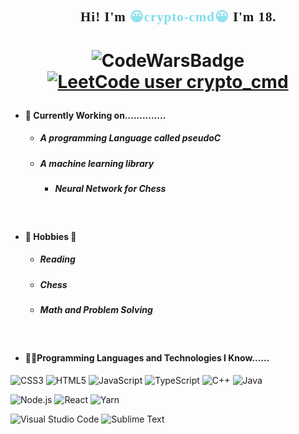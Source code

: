 <h2 align="center" style="font-family:'Nunito',sanserif;letter-spacing:0.09ch;">👋🏾Hi! I'm <span style="color:#80deea;">😀crypto-cmd😀</span> I'm 18.
</h2>
<h1 align="center">

![CodeWarsBadge](https://www.codewars.com/users/crypto-cmd/badges/micro)
[![LeetCode user crypto_cmd](https://img.shields.io/badge/dynamic/json?style=for-the-badge&labelColor=black&color=%23ffa116&label=Solved&query=solvedOverTotal&url=https%3A%2F%2Fleetcode-badge.vercel.app%2Fapi%2Fusers%2Fcrypto_cmd&logo=leetcode&logoColor=yellow)](https://leetcode.com/crypto_cmd/)

</h1>

- #### 📝 Currently Working on..............
  + ##### A programming Language called pseudoC
  + ##### A machine learning library
     + ##### Neural Network for Chess
<br>

- #### 🏓 Hobbies 🎉
  + ##### Reading
  + ##### Chess
  + ##### Math and Problem Solving
<br>

- #### 👨‍💻Programming Languages and Technologies I Know......
![CSS3](https://img.shields.io/badge/css3-%231572B6.svg?style=for-the-badge&logo=css3&logoColor=white)
![HTML5](https://img.shields.io/badge/html5-%23E34F26.svg?style=for-the-badge&logo=html5&logoColor=white)
![JavaScript](https://img.shields.io/badge/javascript%20-%23323330.svg?&style=for-the-badge&logo=javascript&logoColor=%23F7DF1E)
![TypeScript](https://img.shields.io/badge/typescript-%23007ACC.svg?style=for-the-badge&logo=typescript&logoColor=white)
![C++](https://img.shields.io/badge/c++-%2300599C.svg?style=for-the-badge&logo=c%2B%2B&logoColor=white)
![Java](https://img.shields.io/badge/java-%23ED8B00.svg?style=for-the-badge&logo=java&logoColor=white)

![Node.js](https://img.shields.io/badge/node.js%20-%2343853D.svg?&style=for-the-badge&logo=node.js&logoColor=white)
![React](https://img.shields.io/badge/react-%2320232a.svg?style=for-the-badge&logo=react&logoColor=%2361DAFB)
![Yarn](https://img.shields.io/badge/yarn-%232C8EBB.svg?style=for-the-badge&logo=yarn&logoColor=white)

![Visual Studio Code](https://img.shields.io/badge/Visual%20Studio%20Code-0078d7.svg?style=for-the-badge&logo=visual-studio-code&logoColor=white)
![Sublime Text](https://img.shields.io/badge/sublime_text-%23575757.svg?style=for-the-badge&logo=sublime-text&logoColor=important)
<br>
